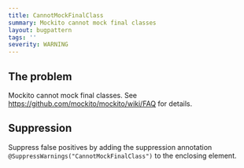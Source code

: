 ```yaml
---
title: CannotMockFinalClass
summary: Mockito cannot mock final classes
layout: bugpattern
tags: ''
severity: WARNING
---
```


<!--
*** AUTO-GENERATED, DO NOT MODIFY ***
To make changes, edit the @BugPattern annotation or the explanation in docs/bugpattern.
-->


## The problem
Mockito cannot mock final classes. See https://github.com/mockito/mockito/wiki/FAQ
for details.

## Suppression
Suppress false positives by adding the suppression annotation `@SuppressWarnings("CannotMockFinalClass")` to the enclosing element.

